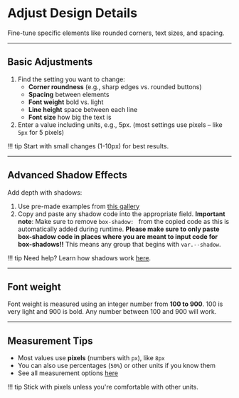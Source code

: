 # Adjust Design Details  
Fine-tune specific elements like rounded corners, text sizes, and spacing.

---

## Basic Adjustments  
1. Find the setting you want to change:  
   - **Corner roundness** (e.g., sharp edges vs. rounded buttons)  
   - **Spacing** between elements
   - **Font weight** bold vs. light
   - **Line height** space between each line
   - **Font size** how big the text is  
2. Enter a value including units, e.g., 5px. (most settings use pixels – like `5px` for 5 pixels)  

!!! tip
      Start with small changes (1-10px) for best results.

---

## Advanced Shadow Effects  
Add depth with shadows:  
1. Use pre-made examples from [this gallery](https://getcssscan.com/css-box-shadow-examples)  
2. Copy and paste any shadow code into the appropriate field. **Important note**: Make sure to remove `box-shadow: ` from the copied code as this is automatically added during runtime. **Please make sure to only paste box-shadow code in places where you are meant to input code for box-shadows!!** This means any group that begins with `var.--shadow`.

!!! tip Need help?
      Learn how shadows work [here](https://www.w3schools.com/css/css3_shadows_box.asp).

---

## Font weight
Font weight is measured using an integer number from **100 to 900**. 100 is very light and 900 is bold. Any number between 100 and 900 will work.

---

## Measurement Tips  
- Most values use **pixels** (numbers with `px`), like `8px`  
- You can also use percentages (`50%`) or other units if you know them  
- See all measurement options [here](https://www.w3schools.com/cssref/css_units.php)  

!!! tip
    Stick with pixels unless you're comfortable with other units.
